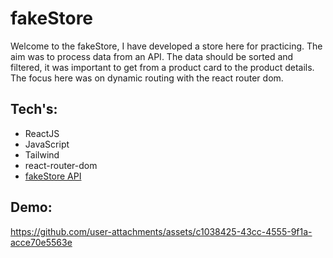 # fakeStore

Welcome to the fakeStore,
I have developed a store here for practicing. The aim was to process data from an API. The data should be sorted and filtered, it was important to get from a product card to the product details.
The focus here was on dynamic routing with the react router dom.

## Tech's:

- ReactJS
- JavaScript
- Tailwind
- react-router-dom
- [fakeStore API](https://fakestoreapi.com/)

## Demo:

https://github.com/user-attachments/assets/c1038425-43cc-4555-9f1a-acce70e5563e

